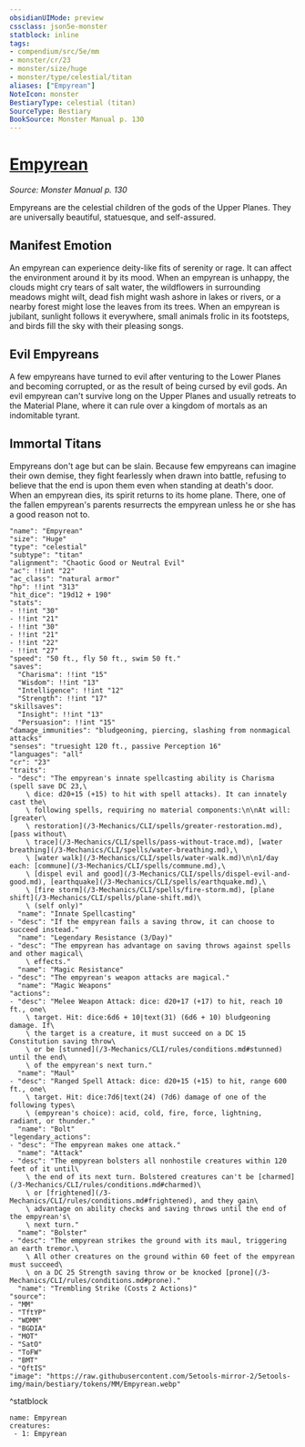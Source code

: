 ```yaml
---
obsidianUIMode: preview
cssclass: json5e-monster
statblock: inline
tags:
- compendium/src/5e/mm
- monster/cr/23
- monster/size/huge
- monster/type/celestial/titan
aliases: ["Empyrean"]
NoteIcon: monster
BestiaryType: celestial (titan)
SourceType: Bestiary
BookSource: Monster Manual p. 130
---
```

# [Empyrean](3-Mechanics\CLI\bestiary\celestial/empyrean.md)
*Source: Monster Manual p. 130*  

Empyreans are the celestial children of the gods of the Upper Planes. They are universally beautiful, statuesque, and self-assured.

## Manifest Emotion

An empyrean can experience deity-like fits of serenity or rage. It can affect the environment around it by its mood. When an empyrean is unhappy, the clouds might cry tears of salt water, the wildflowers in surrounding meadows might wilt, dead fish might wash ashore in lakes or rivers, or a nearby forest might lose the leaves from its trees. When an empyrean is jubilant, sunlight follows it everywhere, small animals frolic in its footsteps, and birds fill the sky with their pleasing songs.

## Evil Empyreans

A few empyreans have turned to evil after venturing to the Lower Planes and becoming corrupted, or as the result of being cursed by evil gods. An evil empyrean can't survive long on the Upper Planes and usually retreats to the Material Plane, where it can rule over a kingdom of mortals as an indomitable tyrant.

## Immortal Titans

Empyreans don't age but can be slain. Because few empyreans can imagine their own demise, they fight fearlessly when drawn into battle, refusing to believe that the end is upon them even when standing at death's door. When an empyrean dies, its spirit returns to its home plane. There, one of the fallen empyrean's parents resurrects the empyrean unless he or she has a good reason not to.

```statblock
"name": "Empyrean"
"size": "Huge"
"type": "celestial"
"subtype": "titan"
"alignment": "Chaotic Good or Neutral Evil"
"ac": !!int "22"
"ac_class": "natural armor"
"hp": !!int "313"
"hit_dice": "19d12 + 190"
"stats":
- !!int "30"
- !!int "21"
- !!int "30"
- !!int "21"
- !!int "22"
- !!int "27"
"speed": "50 ft., fly 50 ft., swim 50 ft."
"saves":
  "Charisma": !!int "15"
  "Wisdom": !!int "13"
  "Intelligence": !!int "12"
  "Strength": !!int "17"
"skillsaves":
  "Insight": !!int "13"
  "Persuasion": !!int "15"
"damage_immunities": "bludgeoning, piercing, slashing from nonmagical attacks"
"senses": "truesight 120 ft., passive Perception 16"
"languages": "all"
"cr": "23"
"traits":
- "desc": "The empyrean's innate spellcasting ability is Charisma (spell save DC 23,\
    \ dice: d20+15 (+15) to hit with spell attacks). It can innately cast the\
    \ following spells, requiring no material components:\n\nAt will: [greater\
    \ restoration](/3-Mechanics/CLI/spells/greater-restoration.md), [pass without\
    \ trace](/3-Mechanics/CLI/spells/pass-without-trace.md), [water breathing](/3-Mechanics/CLI/spells/water-breathing.md),\
    \ [water walk](/3-Mechanics/CLI/spells/water-walk.md)\n\n1/day each: [commune](/3-Mechanics/CLI/spells/commune.md),\
    \ [dispel evil and good](/3-Mechanics/CLI/spells/dispel-evil-and-good.md), [earthquake](/3-Mechanics/CLI/spells/earthquake.md),\
    \ [fire storm](/3-Mechanics/CLI/spells/fire-storm.md), [plane shift](/3-Mechanics/CLI/spells/plane-shift.md)\
    \ (self only)"
  "name": "Innate Spellcasting"
- "desc": "If the empyrean fails a saving throw, it can choose to succeed instead."
  "name": "Legendary Resistance (3/Day)"
- "desc": "The empyrean has advantage on saving throws against spells and other magical\
    \ effects."
  "name": "Magic Resistance"
- "desc": "The empyrean's weapon attacks are magical."
  "name": "Magic Weapons"
"actions":
- "desc": "Melee Weapon Attack: dice: d20+17 (+17) to hit, reach 10 ft., one\
    \ target. Hit: dice:6d6 + 10|text(31) (6d6 + 10) bludgeoning damage. If\
    \ the target is a creature, it must succeed on a DC 15 Constitution saving throw\
    \ or be [stunned](/3-Mechanics/CLI/rules/conditions.md#stunned) until the end\
    \ of the empyrean's next turn."
  "name": "Maul"
- "desc": "Ranged Spell Attack: dice: d20+15 (+15) to hit, range 600 ft., one\
    \ target. Hit: dice:7d6|text(24) (7d6) damage of one of the following types\
    \ (empyrean's choice): acid, cold, fire, force, lightning, radiant, or thunder."
  "name": "Bolt"
"legendary_actions":
- "desc": "The empyrean makes one attack."
  "name": "Attack"
- "desc": "The empyrean bolsters all nonhostile creatures within 120 feet of it until\
    \ the end of its next turn. Bolstered creatures can't be [charmed](/3-Mechanics/CLI/rules/conditions.md#charmed)\
    \ or [frightened](/3-Mechanics/CLI/rules/conditions.md#frightened), and they gain\
    \ advantage on ability checks and saving throws until the end of the empyrean's\
    \ next turn."
  "name": "Bolster"
- "desc": "The empyrean strikes the ground with its maul, triggering an earth tremor.\
    \ All other creatures on the ground within 60 feet of the empyrean must succeed\
    \ on a DC 25 Strength saving throw or be knocked [prone](/3-Mechanics/CLI/rules/conditions.md#prone)."
  "name": "Trembling Strike (Costs 2 Actions)"
"source":
- "MM"
- "TftYP"
- "WDMM"
- "BGDIA"
- "MOT"
- "SatO"
- "ToFW"
- "BMT"
- "QftIS"
"image": "https://raw.githubusercontent.com/5etools-mirror-2/5etools-img/main/bestiary/tokens/MM/Empyrean.webp"
```
^statblock

```encounter-table
name: Empyrean
creatures:
 - 1: Empyrean
```